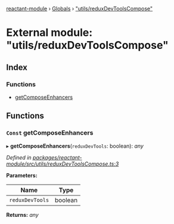 [reactant-module](../README.md) › [Globals](../globals.md) › ["utils/reduxDevToolsCompose"](_utils_reduxdevtoolscompose_.md)

# External module: "utils/reduxDevToolsCompose"

## Index

### Functions

* [getComposeEnhancers](_utils_reduxdevtoolscompose_.md#const-getcomposeenhancers)

## Functions

### `Const` getComposeEnhancers

▸ **getComposeEnhancers**(`reduxDevTools`: boolean): *any*

*Defined in [packages/reactant-module/src/utils/reduxDevToolsCompose.ts:3](https://github.com/unadlib/reactant/blob/2a94e2e/packages/reactant-module/src/utils/reduxDevToolsCompose.ts#L3)*

**Parameters:**

Name | Type |
------ | ------ |
`reduxDevTools` | boolean |

**Returns:** *any*
